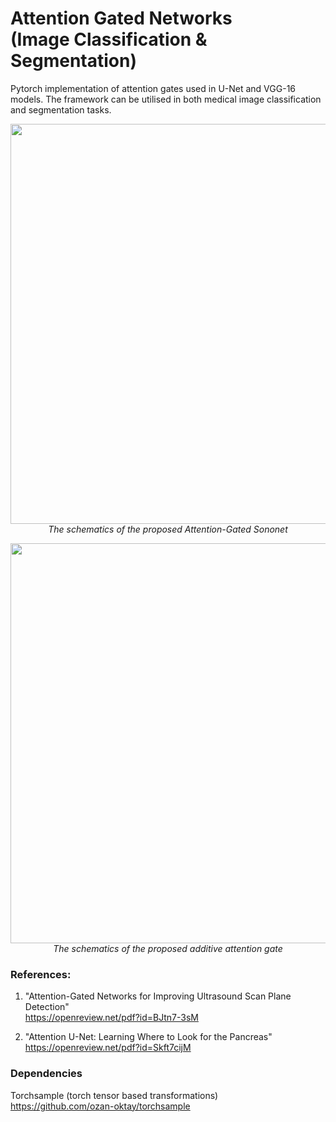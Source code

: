 # Attention Gated Networks <br /> (Image Classification & Segmentation)

Pytorch implementation of attention gates used in U-Net and VGG-16 models. The framework can be utilised in both medical image classification and segmentation tasks. 

<p align="center">
    <img src="https://www.doc.ic.ac.uk/~oo2113/img/Attention-Gated-Sononet.png" width="640"> <br />
    <em> The schematics of the proposed Attention-Gated Sononet</em>
</p>
  
<p align="center">
    <img src="https://www.doc.ic.ac.uk/~oo2113/img/attention_gate.png" width="640"> <br />
    <em> The schematics of the proposed additive attention gate</em>
</p>
  
### References:

1) "Attention-Gated Networks for Improving Ultrasound Scan Plane Detection" <br />
https://openreview.net/pdf?id=BJtn7-3sM

2) "Attention U-Net: Learning Where to Look for the Pancreas" <br />
https://openreview.net/pdf?id=Skft7cijM

### Dependencies 

Torchsample (torch tensor based transformations) <br />
https://github.com/ozan-oktay/torchsample
